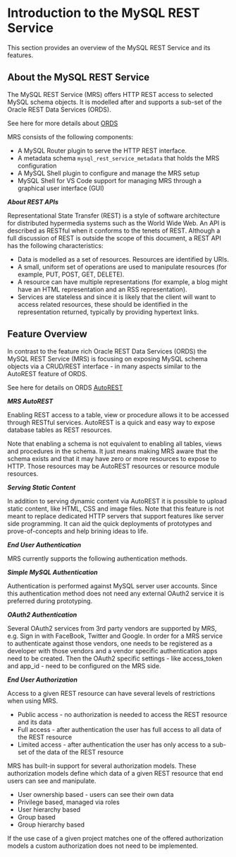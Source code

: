 <!-- Copyright (c) 2022, 2023, Oracle and/or its affiliates.

This program is free software; you can redistribute it and/or modify
it under the terms of the GNU General Public License, version 2.0,
as published by the Free Software Foundation.

This program is also distributed with certain software (including
but not limited to OpenSSL) that is licensed under separate terms, as
designated in a particular file or component or in included license
documentation.  The authors of MySQL hereby grant you an additional
permission to link the program and your derivative works with the
separately licensed software that they have included with MySQL.
This program is distributed in the hope that it will be useful,  but
WITHOUT ANY WARRANTY; without even the implied warranty of
MERCHANTABILITY or FITNESS FOR A PARTICULAR PURPOSE.  See
the GNU General Public License, version 2.0, for more details.

You should have received a copy of the GNU General Public License
along with this program; if not, write to the Free Software Foundation, Inc.,
51 Franklin St, Fifth Floor, Boston, MA 02110-1301 USA -->

# Introduction to the MySQL REST Service

This section provides an overview of the MySQL REST Service and its features.

## About the MySQL REST Service

The MySQL REST Service (MRS) offers HTTP REST access to selected MySQL schema objects. It is modelled after and supports a sub-set of the Oracle REST Data Services (ORDS).

See here for more details about [ORDS](https://docs.oracle.com/en/database/oracle/oracle-rest-data-services/22.2/orddg/introduction-to-Oracle-REST-Data-Services.html#GUID-A16BCCA2-8081-4062-A635-9F7C36FC394F/)

MRS consists of the following components:

- A MySQL Router plugin to serve the HTTP REST interface.
- A metadata schema `mysql_rest_service_metadata` that holds the MRS configuration
- A MySQL Shell plugin to configure and manage the MRS setup
- MySQL Shell for VS Code support for managing MRS through a graphical user interface (GUI)

**_About REST APIs_**

Representational State Transfer (REST) is a style of software architecture for distributed hypermedia systems such as the World Wide Web. An API is described as RESTful when it conforms to the tenets of REST. Although a full discussion of REST is outside the scope of this document, a REST API has the following characteristics:

- Data is modelled as a set of resources. Resources are identified by URIs.
- A small, uniform set of operations are used to manipulate resources (for example, PUT, POST, GET, DELETE).
- A resource can have multiple representations (for example, a blog might have an HTML representation and an RSS representation).
- Services are stateless and since it is likely that the client will want to access related resources, these should be identified in the representation returned, typically by providing hypertext links.

## Feature Overview

In contrast to the feature rich Oracle REST Data Services (ORDS) the MySQL REST Service (MRS) is focusing on exposing MySQL schema objects via a CRUD/REST interface - in many aspects similar to the AutoREST feature of ORDS.

See here for details on ORDS [AutoREST](https://docs.oracle.com/en/database/oracle/oracle-rest-data-services/22.2/orddg/developing-REST-applications.html#GUID-4CE630AA-2F06-41D9-96F6-DA77AB1E6395)

**_MRS AutoREST_**

Enabling REST access to a table, view or procedure allows it to be accessed through RESTful services. AutoREST is a quick and easy way to expose database tables as REST resources.

Note that enabling a schema is not equivalent to enabling all tables, views and procedures in the schema. It just means making MRS aware that the schema exists and that it may have zero or more resources to expose to HTTP. Those resources may be AutoREST resources or resource module resources.

**_Serving Static Content_**

In addition to serving dynamic content via AutoREST it is possible to upload static content, like HTML, CSS and image files. Note that this feature is not meant to replace dedicated HTTP servers that support features like server side programming. It can aid the quick deployments of prototypes and prove-of-concepts and help brining ideas to life.

**_End User Authentication_**

MRS currently supports the following authentication methods.

**_Simple MySQL Authentication_**

Authentication is performed against MySQL server user accounts. Since this authentication method does not need any external OAuth2 service it is preferred during prototyping.

**_OAuth2 Authentication_**

Several OAuth2 services from 3rd party vendors are supported by MRS, e.g. Sign in with FaceBook, Twitter and Google. In order for a MRS service to authenticate against those vendors, one needs to be registered as a developer with those vendors and a vendor specific authentication apps need to be created. Then the OAuth2 specific settings - like access_token and app_id - need to be configured on the MRS side.

**_End User Authorization_**

Access to a given REST resource can have several levels of restrictions when using MRS.

- Public access - no authorization is needed to access the REST resource and its data
- Full access - after authentication the user has full access to all data of the REST resource
- Limited access - after authentication the user has only access to a sub-set of the data of the REST resource

MRS has built-in support for several authorization models. These authorization models define which data of a given REST resource that end users can see and manipulate.

- User ownership based - users can see their own data
- Privilege based, managed via roles
- User hierarchy based
- Group based
- Group hierarchy based

If the use case of a given project matches one of the offered authorization models a custom authorization does not need to be implemented.
